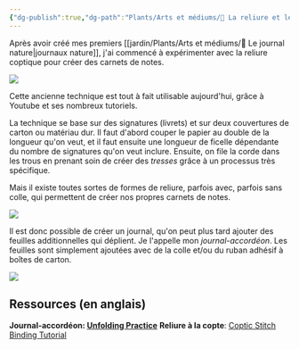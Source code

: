 ```yaml
---
{"dg-publish":true,"dg-path":"Plants/Arts et médiums/🌱 La reliure et le journal-accordéon.md","permalink":"/plants/arts-et-mediums/la-reliure-et-le-journal-accordeon/","tags":["pensée-visuelle","chronique-de-vie","métacognition"]}
---
```


Après avoir créé mes premiers [[jardin/Plants/Arts et médiums/🌼 Le journal nature\|journaux nature]], j'ai commencé à expérimenter avec la reliure coptique pour créer des carnets de notes.

![](https://i.imgur.com/pWEF9Wh.jpeg)

Cette ancienne technique est tout à fait utilisable aujourd'hui, grâce à Youtube et ses nombreux tutoriels.

La technique se base sur des signatures (livrets) et sur deux couvertures de carton ou matériau dur. Il faut d'abord couper le papier au double de la longueur qu'on veut, et il faut ensuite une longueur de ficelle dépendante du nombre de signatures qu'on veut inclure. Ensuite, on file la corde dans les trous en prenant soin de créer des *tresses* grâce à un processus très spécifique.

Mais il existe toutes sortes de formes de reliure, parfois avec, parfois sans colle, qui permettent de créer nos propres carnets de notes.

![](https://i.imgur.com/JIjBZQW.jpeg)

Il est donc possible de créer un journal, qu'on peut plus tard ajouter des feuilles additionnelles qui déplient. Je l'appelle mon *journal-accordéon*. Les feuilles sont simplement ajoutées avec de la colle et/ou du ruban adhésif à boîtes de carton.

![](https://i.imgur.com/GoROmnG.jpeg)

## Ressources (en anglais)

**Journal-accordéon: [Unfolding Practice](https://www.youtube.com/watch?v=INTeAUuWxW4)**
**Reliure à la copte**: [Coptic Stitch Binding Tutorial](https://www.youtube.com/watch?v=ucTH-Bt8_18)
